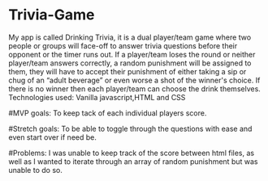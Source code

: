 # Trivia-Game
My app is called Drinking Trivia, it is a dual player/team game where two people or groups will face-off to answer trivia questions before their opponent or the timer runs out. If a player/team loses the round or neither player/team answers correctly,  a random punishment will be assigned to them, they will have to accept their punishment of either taking a sip or chug of an “adult beverage” or even worse a shot of the winner's choice. If there is no winner then each player/team can choose the drink themselves. 
Technologies used:
Vanilla javascript,HTML and CSS

#MVP goals:
To keep tack of each individual players score.

#Stretch goals:
To be able to toggle through the questions with ease and even start over if need be.

#Problems:
I was unable to keep track of the score between html files, as well as I wanted to iterate through an array of random punishment but was unable to do so.
